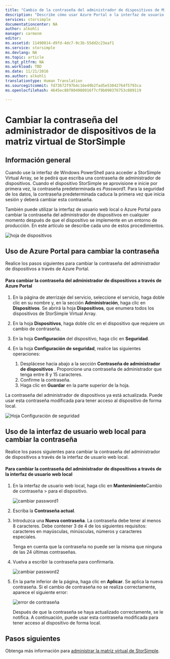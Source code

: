 ```yaml
---
title: "Cambio de la contraseña del administrador de dispositivos de Microsoft Azure StorSimple Virtual Array | Microsoft Docs"
description: "Describe cómo usar Azure Portal o la interfaz de usuario web de StorSimple Virtual Array para cambiar la contraseña del administrador de dispositivos."
services: storsimple
documentationcenter: NA
author: alkohli
manager: carmonm
editor: 
ms.assetid: 11490814-d9fd-4dc7-9c3b-55dd2c23eaf1
ms.service: storsimple
ms.devlang: NA
ms.topic: article
ms.tgt_pltfrm: NA
ms.workload: TBD
ms.date: 11/21/2016
ms.author: alkohli
translationtype: Human Translation
ms.sourcegitcommit: fd73672f97b4c16e49b2fad5e53042764f5793ca
ms.openlocfilehash: 4645ec88f804908916f7cf9b090376753c089119

---
```

# <a name="change-the-storsimple-virtual-array-device-administrator-password"></a>Cambiar la contraseña del administrador de dispositivos de la matriz virtual de StorSimple

## <a name="overview"></a>Información general

Cuando use la interfaz de Windows PowerShell para acceder a StorSimple Virtual Array, se le pedirá que escriba una contraseña de administrador de dispositivos. Cuando el dispositivo StorSimple se aprovisione e inicie por primera vez, la contraseña predeterminada es *Password1*. Para la seguridad de los datos, la contraseña predeterminada caduca la primera vez que inicia sesión y deberá cambiar esta contraseña.

También puede utilizar la interfaz de usuario web local o Azure Portal para cambiar la contraseña del administrador de dispositivos en cualquier momento después de que el dispositivo se implemente en un entorno de producción. En este artículo se describe cada uno de estos procedimientos.

 ![hoja de dispositivos](./media/storsimple-virtual-array-change-device-admin-password/ova-devices-blade.png)

## <a name="use-the-azure-portal-to-change-the-password"></a>Uso de Azure Portal para cambiar la contraseña

Realice los pasos siguientes para cambiar la contraseña del administrador de dispositivos a través de Azure Portal.

#### <a name="to-change-the-device-administrator-password-via-the-azure-portal"></a>Para cambiar la contraseña del administrador de dispositivos a través de Azure Portal

1. En la página de aterrizaje del servicio, seleccione el servicio, haga doble clic en su nombre y, en la sección **Administración**, haga clic en **Dispositivos**. Se abrirá la hoja **Dispositivos**, que enumera todos los dispositivos de StorSimple Virtual Array.

2. En la hoja **Dispositivos**, haga doble clic en el dispositivo que requiere un cambio de contraseña.

3. En la hoja **Configuración** del dispositivo, haga clic en **Seguridad**.

4. En la hoja **Configuración de seguridad**, realice las siguientes operaciones:
   
   1. Desplácese hacia abajo a la sección **Contraseña de administrador de dispositivos** . Proporcione una contraseña de administrador que tenga entre 8 y 15 caracteres.
   2. Confirme la contraseña.
   3. Haga clic en **Guardar** en la parte superior de la hoja.

La contraseña del administrador de dispositivos ya está actualizada. Puede usar esta contraseña modificada para tener acceso al dispositivo de forma local.

![Hoja Configuración de seguridad](./media/storsimple-virtual-array-change-device-admin-password/ova-change-device-pwd.png)

## <a name="use-the-local-web-ui-to-change-the-password"></a>Uso de la interfaz de usuario web local para cambiar la contraseña

Realice los pasos siguientes para cambiar la contraseña del administrador de dispositivos a través de la interfaz de usuario web local.

#### <a name="to-change-the-device-administrator-password-via-the-local-web-ui"></a>Para cambiar la contraseña del administrador de dispositivos a través de la interfaz de usuario web local

1. En la interfaz de usuario web local, haga clic en **Mantenimiento**Cambio de contraseña >  para el dispositivo.
   
    ![cambiar password1](./media/storsimple-virtual-array-change-device-admin-password/image40.png)
2. Escriba la **Contraseña actual**.
3. Introduzca una **Nueva contraseña**. La contraseña debe tener al menos 8 caracteres. Debe contener 3 de 4 de los siguientes requisitos: caracteres en mayúsculas, minúsculas, números y caracteres especiales.
   
    Tenga en cuenta que la contraseña no puede ser la misma que ninguna de las 24 últimas contraseñas.
4. Vuelva a escribir la contraseña para confirmarla.
   
    ![cambiar password2](./media/storsimple-virtual-array-change-device-admin-password/image41.png)
5. En la parte inferior de la página, haga clic en **Aplicar**. Se aplica la nueva contraseña. Si el cambio de contraseña no se realiza correctamente, aparece el siguiente error:
   
    ![error de contraseña](./media/storsimple-virtual-array-change-device-admin-password/image42.png)
   
    Después de que la contraseña se haya actualizado correctamente, se le notifica. A continuación, puede usar esta contraseña modificada para tener acceso al dispositivo de forma local.


## <a name="next-steps"></a>Pasos siguientes
Obtenga más información para [administrar la matriz virtual de StorSimple](storsimple-ova-web-ui-admin.md).




<!--HONumber=Jan17_HO1-->


